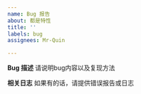 ```yaml
---
name: Bug 报告
about: 都是特性
title: ''
labels: bug
assignees: Mr-Quin

---
```


**Bug 描述**
请说明bug内容以及复现方法

**相关日志**
如果有的话，请提供错误报告或日志
